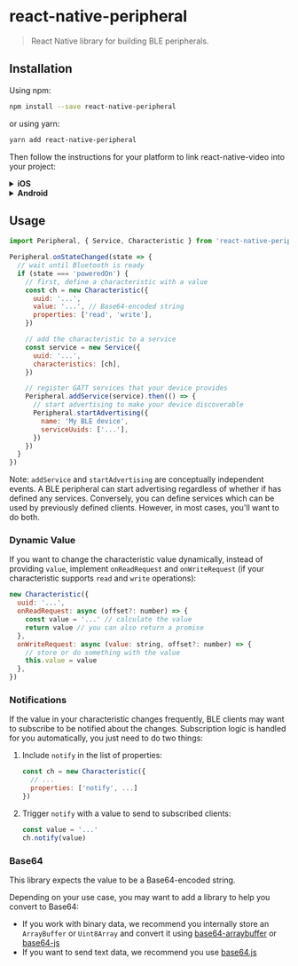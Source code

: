 # react-native-peripheral

> React Native library for building BLE peripherals.

## Installation

Using npm:

```sh
npm install --save react-native-peripheral
```

or using yarn:

```sh
yarn add react-native-peripheral
```

Then follow the instructions for your platform to link react-native-video into your project:

<details>
  <summary><b>iOS</b></summary>

#### React Native 0.60 and above

Linking is automatic. Just run `pod install` in the `ios` directory.

#### React Native 0.59 and below

Run `react-native link react-native-peripheral` to link the react-native-peripheral library.

If you're still managing dependencies through Xcode projects, or if the above didn't work:

1. In XCode, in the project navigator, right click `Libraries` ➜ `Add Files to [your project's name]`
2. Go to `node_modules` ➜ `react-native-peripheral` and add `RnBlePeripheral.xcodeproj`
3. In XCode, in the project navigator, select your project. Add `libRnBlePeripheral.a` to your project's `Build Phases` ➜ `Link Binary With Libraries`
4. Run your project (`Cmd+R`)

</details>

<details>
  <summary><b>Android</b></summary>

Android support is not implemented yet.

<!-- #### React Native 0.60 and above

Linking is automatic in React Native >=0.60. Nothing to be done here.

#### React Native 0.59 and below

Run `react-native link react-native-peripheral` to link the react-native-video library.

If the above didn't work:

1. Open up `android/app/src/main/java/[...]/MainApplication.java`
  - Add `import com.reactnative.bleperipheral.RnBlePeripheralPackage;` to the imports at the top of the file
  - Add `new RnBlePeripheralPackage()` to the list returned by the `getPackages()` method
2. Append the following lines to `android/settings.gradle`:
    ```
    include ':react-native-peripheral'
    project(':react-native-peripheral').projectDir = new File(rootProject.projectDir,   '../node_modules/react-native-peripheral/android')
    ```
3. Insert the following lines inside the dependencies block in `android/app/build.gradle`:
    ```
      compile project(':react-native-peripheral')
    ``` -->

</details>

## Usage

```js
import Peripheral, { Service, Characteristic } from 'react-native-peripheral'

Peripheral.onStateChanged(state => {
  // wait until Bluetooth is ready
  if (state === 'poweredOn') {
    // first, define a characteristic with a value
    const ch = new Characteristic({
      uuid: '...',
      value: '...', // Base64-encoded string
      properties: ['read', 'write'],
    })

    // add the characteristic to a service
    const service = new Service({
      uuid: '...',
      characteristics: [ch],
    })

    // register GATT services that your device provides
    Peripheral.addService(service).then(() => {
      // start advertising to make your device discoverable
      Peripheral.startAdvertising({
        name: 'My BLE device',
        serviceUuids: ['...'],
      })
    })
  }
})
```

Note: `addService` and `startAdvertising` are conceptually independent events. A BLE peripheral can start advertising regardless of whether if has defined any services. Conversely, you can define services which can be used by previously defined clients. However, in most cases, you'll want to do both.

### Dynamic Value

If you want to change the characteristic value dynamically, instead of providing `value`, implement `onReadRequest` and `onWriteRequest` (if your characteristic supports `read` and `write` operations):

```js
new Characteristic({
  uuid: '...',
  onReadRequest: async (offset?: number) => {
    const value = '...' // calculate the value
    return value // you can also return a promise
  },
  onWriteRequest: async (value: string, offset?: number) => {
    // store or do something with the value
    this.value = value
  },
})
```

### Notifications

If the value in your characteristic changes frequently, BLE clients may want to subscribe to be notified about the changes. Subscription logic is handled for you automatically, you just need to do two things:

1. Include `notify` in the list of properties:

   ```js
   const ch = new Characteristic({
     // ...
     properties: ['notify', ...]
   })
   ```

2. Trigger `notify` with a value to send to subscribed clients:

   ```js
   const value = '...'
   ch.notify(value)
   ```

### Base64

This library expects the value to be a Base64-encoded string.

Depending on your use case, you may want to add a library to help you convert to Base64:

- If you work with binary data, we recommend you internally store an `ArrayBuffer` or `Uint8Array` and convert it using [base64-arraybuffer](https://www.npmjs.com/package/base64-arraybuffer) or [base64-js](https://www.npmjs.com/package/base64-js)
- If you want to send text data, we recommend you use [base64.js](https://www.npmjs.com/package/js-base64)
